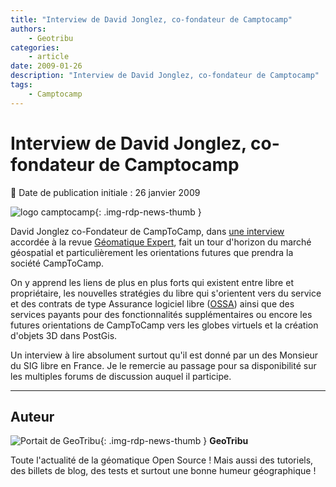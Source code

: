 ```yaml
---
title: "Interview de David Jonglez, co-fondateur de Camptocamp"
authors:
    - Geotribu
categories:
    - article
date: 2009-01-26
description: "Interview de David Jonglez, co-fondateur de Camptocamp"
tags:
    - Camptocamp
---
```


# Interview de David Jonglez, co-fondateur de Camptocamp

:calendar: Date de publication initiale : 26 janvier 2009

![logo camptocamp](https://cdn.geotribu.fr/img/logos-icones/entreprises_association/camptocamp.png){: .img-rdp-news-thumb }

David Jonglez co-Fondateur de CampToCamp, dans [une interview](http://www.cedricmoullet.com/download/CamptocampDavidJonglez.pdf) accordée à la revue [Géomatique Expert](http://www.geomag.fr/), fait un tour d'horizon du marché géospatial et particulièrement les orientations futures que prendra la société CampToCamp.

On y apprend les liens de plus en plus forts qui existent entre libre et propriétaire, les nouvelles stratégies du libre qui s'orientent vers du service et des contrats de type Assurance logiciel libre ([OSSA](http://www.aliasource.fr/IMG/pdf/OSSA_v1.2.pdf)) ainsi que des services payants pour des fonctionnalités supplémentaires ou encore les futures orientations de CampToCamp vers les globes virtuels et la création d'objets 3D dans PostGis.

Un interview à lire absolument surtout qu'il est donné par un des Monsieur du SIG libre en France. Je le remercie au passage pour sa disponibilité sur les multiples forums de discussion auquel il participe.

----

## Auteur

![Portait de GeoTribu](https://cdn.geotribu.fr/img/internal/charte/geotribu_logo_64x64.png){: .img-rdp-news-thumb }
**GeoTribu**

Toute l'actualité de la géomatique Open Source ! Mais aussi des tutoriels, des billets de blog, des tests et surtout une bonne humeur géographique !
